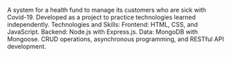 A system for a health fund to manage its customers who are sick with Covid-19.
Developed as a project to practice technologies learned independently.
Technologies and Skills:
Frontend: HTML, CSS, and JavaScript.
Backend: Node.js with Express.js.
Data: MongoDB with Mongoose.
CRUD operations, asynchronous programming, and RESTful API development.
 
